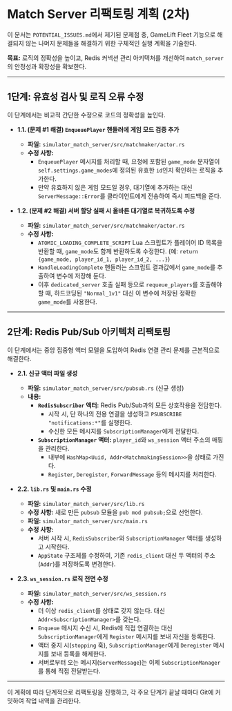 # Match Server 리팩토링 계획 (2차)

이 문서는 `POTENTIAL_ISSUES.md`에서 제기된 문제점 중, GameLift Fleet 기능으로 해결되지 않는 나머지 문제들을 해결하기 위한 구체적인 실행 계획을 기술한다.

**목표:** 로직의 정확성을 높이고, Redis 커넥션 관리 아키텍처를 개선하여 `match_server`의 안정성과 확장성을 확보한다.

---

## 1단계: 유효성 검사 및 로직 오류 수정

이 단계에서는 비교적 간단한 수정으로 코드의 정확성을 높인다.

-   **1.1. (문제 #1 해결) `EnqueuePlayer` 핸들러에 게임 모드 검증 추가**
    -   **파일:** `simulator_match_server/src/matchmaker/actor.rs`
    -   **수정 사항:**
        -   `EnqueuePlayer` 메시지를 처리할 때, 요청에 포함된 `game_mode` 문자열이 `self.settings.game_modes`에 정의된 유효한 `id`인지 확인하는 로직을 추가한다.
        -   만약 유효하지 않은 게임 모드일 경우, 대기열에 추가하는 대신 `ServerMessage::Error`를 클라이언트에게 전송하여 즉시 피드백을 준다.

-   **1.2. (문제 #2 해결) 서버 할당 실패 시 올바른 대기열로 복귀하도록 수정**
    -   **파일:** `simulator_match_server/src/matchmaker/actor.rs`
    -   **수정 사항:**
        -   `ATOMIC_LOADING_COMPLETE_SCRIPT` Lua 스크립트가 플레이어 ID 목록을 반환할 때, `game_mode`도 함께 반환하도록 수정한다. (예: `return {game_mode, player_id_1, player_id_2, ...}`)
        -   `HandleLoadingComplete` 핸들러는 스크립트 결과값에서 `game_mode`를 추출하여 변수에 저장해 둔다.
        -   이후 `dedicated_server` 호출 실패 등으로 `requeue_players`를 호출해야 할 때, 하드코딩된 `"Normal_1v1"` 대신 이 변수에 저장된 정확한 `game_mode`를 사용한다.

---

## 2단계: Redis Pub/Sub 아키텍처 리팩토링

이 단계에서는 중앙 집중형 액터 모델을 도입하여 Redis 연결 관리 문제를 근본적으로 해결한다.

-   **2.1. 신규 액터 파일 생성**
    -   **파일:** `simulator_match_server/src/pubsub.rs` (신규 생성)
    -   **내용:**
        -   **`RedisSubscriber` 액터:** Redis Pub/Sub과의 모든 상호작용을 전담한다.
            -   시작 시, 단 하나의 전용 연결을 생성하고 `PSUBSCRIBE "notifications:*"`를 실행한다.
            -   수신한 모든 메시지를 `SubscriptionManager`에게 전달한다.
        -   **`SubscriptionManager` 액터:** `player_id`와 `ws_session` 액터 주소의 매핑을 관리한다.
            -   내부에 `HashMap<Uuid, Addr<MatchmakingSession>>`을 상태로 가진다.
            -   `Register`, `Deregister`, `ForwardMessage` 등의 메시지를 처리한다.

-   **2.2. `lib.rs` 및 `main.rs` 수정**
    -   **파일:** `simulator_match_server/src/lib.rs`
    -   **수정 사항:** 새로 만든 `pubsub` 모듈을 `pub mod pubsub;`으로 선언한다.
    -   **파일:** `simulator_match_server/src/main.rs`
    -   **수정 사항:**
        -   서버 시작 시, `RedisSubscriber`와 `SubscriptionManager` 액터를 생성하고 시작한다.
        -   `AppState` 구조체를 수정하여, 기존 `redis_client` 대신 두 액터의 주소(`Addr`)를 저장하도록 변경한다.

-   **2.3. `ws_session.rs` 로직 전면 수정**
    -   **파일:** `simulator_match_server/src/ws_session.rs`
    -   **수정 사항:**
        -   더 이상 `redis_client`를 상태로 갖지 않는다. 대신 `Addr<SubscriptionManager>`를 갖는다.
        -   `Enqueue` 메시지 수신 시, Redis에 직접 연결하는 대신 `SubscriptionManager`에게 `Register` 메시지를 보내 자신을 등록한다.
        -   액터 중지 시(`stopping` 훅), `SubscriptionManager`에게 `Deregister` 메시지를 보내 등록을 해제한다.
        -   서버로부터 오는 메시지(`ServerMessage`)는 이제 `SubscriptionManager`를 통해 직접 전달받는다.

---

이 계획에 따라 단계적으로 리팩토링을 진행하고, 각 주요 단계가 끝날 때마다 Git에 커밋하여 작업 내역을 관리한다.
